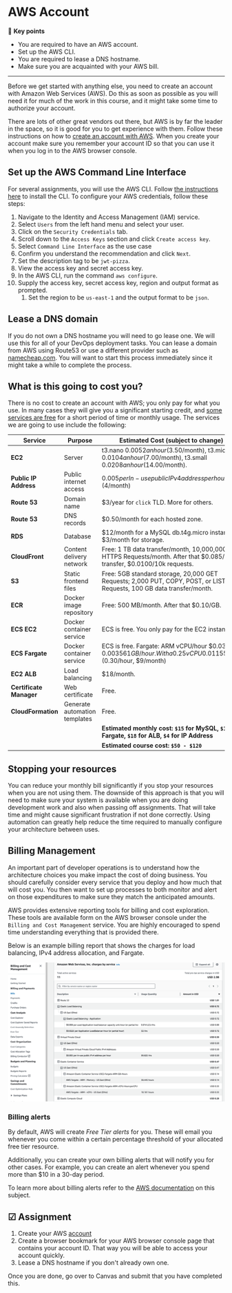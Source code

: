 # AWS Account

🔑 **Key points**

- You are required to have an AWS account.
- Set up the AWS CLI.
- You are required to lease a DNS hostname.
- Make sure you are acquainted with your AWS bill.

---

Before we get started with anything else, you need to create an account with Amazon Web Services (AWS). Do this as soon as possible as you will need it for much of the work in this course, and it might take some time to authorize your account.

There are lots of other great vendors out there, but AWS is by far the leader in the space, so it is good for you to get experience with them. Follow these instructions on how to [create an account with AWS](https://aws.amazon.com/premiumsupport/knowledge-center/create-and-activate-aws-account/). When you create your account make sure you remember your account ID so that you can use it when you log in to the AWS browser console.

## Set up the AWS Command Line Interface

For several assignments, you will use the AWS CLI. Follow [the instructions here](https://docs.aws.amazon.com/cli/latest/userguide/getting-started-install.html) to install the CLI. To configure your AWS credentials, follow these steps:

1. Navigate to the Identity and Access Management (IAM) service.
1. Select `Users` from the left hand menu and select your user.
1. Click on the `Security Credentials` tab.
1. Scroll down to the `Access Keys` section and click `Create access key`.
1. Select `Command Line Interface` as the use case
1. Confirm you understand the recommendation and click `Next`.
1. Set the description tag to be `jwt-pizza`.
1. View the access key and secret access key.
1. In the AWS CLI, run the command `aws configure`.
1. Supply the access key, secret access key, region and output format as prompted.
   1. Set the region to be `us-east-1` and the output format to be `json`.

## Lease a DNS domain

If you do not own a DNS hostname you will need to go lease one. We will use this for all of your DevOps deployment tasks. You can lease a domain from AWS using Route53 or use a different provider such as [namecheap.com](namecheap.com). You will want to start this process immediately since it might take a while to complete the process.

## What is this going to cost you?

There is no cost to create an account with AWS; you only pay for what you use. In many cases they will give you a significant starting credit, and [some services are free](https://aws.amazon.com/free) for a short period of time or monthly usage. The services we are going to use include the following:

| Service                 | Purpose                       | Estimated Cost (subject to change)                                                                                      |
| ----------------------- | ----------------------------- | ----------------------------------------------------------------------------------------------------------------------- |
| **EC2**                 | Server                        | t3.nano $0.0052 an hour ($3.50/month), t3.micro $0.0104 an hour ($7.00/month), t3.small $0.0208 an hour ($14.00/month). |
| **Public IP Address**   | Public internet access        | $0.005 per In-use public IPv4 address per hour. ($4/month)                                                              |
| **Route 53**            | Domain name                   | $3/year for `click` TLD. More for others.                                                                               |
| **Route 53**            | DNS records                   | $0.50/month for each hosted zone.                                                                                       |
| **RDS**                 | Database                      | $12/month for a MySQL db.t4g.micro instance. $3/month for storage.                                                      |
| **CloudFront**          | Content delivery network      | Free: 1 TB data transfer/month, 10,000,000 HTTPS Requests/month. After that $0.085/TB transfer, $0.0100/10k requests.   |
| **S3**                  | Static frontend files         | Free: 5GB standard storage, 20,000 GET Requests; 2,000 PUT, COPY, POST, or LIST Requests, 100 GB data transfer/month.   |
| **ECR**                 | Docker image repository       | Free: 500 MB/month. After that $0.10/GB.                                                                                |
| **ECS EC2**             | Docker container service      | ECS is free. You only pay for the EC2 instance.                                                                         |
| **ECS Fargate**         | Docker container service      | ECS is free. Fargate: ARM vCPU/hour $0.03238, $0.00356 1 GB/hour. With a 0.25 vCPU 0.011551/hr. ($0.30/hour, $9/month)  |
| **EC2 ALB**             | Load balancing                | $18/month.                                                                                                              |
| **Certificate Manager** | Web certificate               | Free.                                                                                                                   |
| **CloudFormation**      | Generate automation templates | Free.                                                                                                                   |
|                         |                               | **Estimated monthly cost: `$15` for MySQL, `$10` for Fargate, `$18` for ALB, `$4` for IP Address**                      |
|                         |                               | **Estimated course cost: `$50 - $120`**                                                                                 |

## Stopping your resources

You can reduce your monthly bill significantly if you stop your resources when you are not using them. The downside of this approach is that you will need to make sure your system is available when you are doing development work and also when passing off assignments. That will take time and might cause significant frustration if not done correctly. Using automation can greatly help reduce the time required to manually configure your architecture between uses.

## Billing Management

An important part of developer operations is to understand how the architecture choices you make impact the cost of doing business. You should carefully consider every service that you deploy and how much that will cost you. You then want to set up processes to both monitor and alert on those expenditures to make sure they match the anticipated amounts.

AWS provides extensive reporting tools for billing and cost exploration. These tools are available form on the AWS browser console under the `Billing and Cost Management` service. You are highly encouraged to spend time understanding everything that is provided there.

Below is an example billing report that shows the charges for load balancing, IPv4 address allocation, and Fargate.

![Billing report](billingReport.png)

### Billing alerts

By default, AWS will create _Free Tier alerts_ for you. These will email you whenever you come within a certain percentage threshold of your allocated free tier resource.

Additionally, you can create your own billing alerts that will notify you for other cases. For example, you can create an alert whenever you spend more than $10 in a 30-day period.

To learn more about billing alerts refer to the [AWS documentation](https://docs.aws.amazon.com/AmazonCloudWatch/latest/monitoring/monitor_estimated_charges_with_cloudwatch.html) on this subject.

## ☑ Assignment

1. Create your AWS [account](https://aws.amazon.com/premiumsupport/knowledge-center/create-and-activate-aws-account/)
1. Create a browser bookmark for your AWS browser console page that contains your account ID. That way you will be able to access your account quickly.
1. Lease a DNS hostname if you don't already own one.

Once you are done, go over to Canvas and submit that you have completed this.
